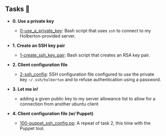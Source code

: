 

## Tasks :page_with_curl:

* **0. Use a private key**
  * [0-use_a_private_key](./0-use_a_private_key): Bash script that uses `ssh` to connect to my
Holberton-provided server.

* **1. Create an SSH key pair**
  * [1-create_ssh_key_pair](./1-create_ssh_key_pair): Bash script that creates an RSA key pair.

* **2. Client configuration file**
  * [2-ssh_config](./2-ssh_config): SSH configuration file configured to use the private key
`~/.ssh/holberton` and to refuse authentication using a password.

* **3. Let me in!**
  * adding a given public key to my server allowance list to allow for a connection
    from another ubuntu client

* **4. Client configuration file (w/ Puppet)**
  * [100-puppet_ssh_config.pp](./100-puppet_ssh_config.pp): A repeat of task 2, this time with the Puppet tool.
